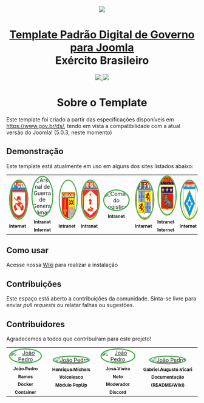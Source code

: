 <div align="center">
<!-- Title: -->
<a href="https://github.com/astatonn/ids-joomla-eb/">
    <img src="https://i.imgur.com/ublEN2h.png" height="100">
  </a>
  <h1><a href="https://github.com/astatonn/ids-joomla-eb">Template Padrão Digital de Governo para Joomla</a><br>Exército Brasileiro</h1>

  <!-- Labels: -->
  <!-- First row: -->
  <a href="https://github.com/astatonn/ids-joomla-eb">
    <img src="https://img.shields.io/github/repo-size/astatonn/ids-joomla-eb" height="20">
  </a>
  <a href="https://discord.gg/tfUnXT3QcD">
    <img src="https://img.shields.io/discord/1212095458751549560" height="20">
  </a>
 
<!-- Short description: -->
  <h1>Sobre o Template</h1>
</div>

Este template foi criado a partir das especificações disponíveis em https://www.gov.br/ds/, tendo em vista a compatibilidade com a atual versão do Joomla! (5.0.3, neste momento)

## Demonstração
Este template está atualmente em uso em alguns dos sites listados abaixo:
<table border="0">
  <tr>
    <td align="center">
       <img src="https://github.com/astatonn/bras-esEB/blob/main/1cta.png" style="border-radius: 50%; border: 3px solid #4CAF50; height: 100px;" alt="1º Centro de Telemática de Área" />
       <br />
          <a href="http://1cta.eb.mil.br"><sub><b>Internet</b></sub></a>
          <br />
    </td>
    <td align="center">
       <img src="https://github.com/astatonn/bras-esEB/blob/main/agsp_logo.png" style="border-radius: 50%; border: 3px solid #4CAF50; height: 100px;" alt="Arsenal de Guerra de General Câmara" />
       <br />
    <a href="http://intranet.agsp.eb.mil.br/"><sub><b>Intranet</b></sub></a>
    <br />
      <a href="http://agsp.eb.mil.br/"><sub><b>Internet</b></sub></a>
       <br />  
    </td>
         <td align="center">
       <img src="https://github.com/astatonn/bras-esEB/blob/main/logocolog.png" style="border-radius: 50%; border: 3px solid #4CAF50; height: 100px;" alt="Comando Logístico" />
       <br />
    <a href="http://intranet.colog.eb.mil.br/"><sub><b>Intranet</b></sub></a>
    <br />
    </td>
          <td align="center">
       <img src="https://github.com/astatonn/bras-esEB/blob/main/Brasao%20CI%20Art%20.png" style="border-radius: 50%; border: 3px solid #4CAF50; height: 100px;" alt="Comando Logístico" />
       <br />
    <a href="http://intranet.ciartmslfgt.eb.mil.br/"><sub><b>Intranet</b></sub></a>
    <br />
    </td>
   <td align="center">
       <img src="https://github.com/astatonn/bras-esEB/blob/main/badmcurado.jpg?raw=true" style="border-radius: 50%; border: 3px solid #4CAF50; height: 100px;" alt="Comando Logístico" />
       <br />
    <a href="http://intranet.baadmcurado.eb.mil.br/"><sub><b>Intranet</b></sub></a>
    <br />
    </td>
      <td align="center">
       <img src="https://github.com/astatonn/bras-esEB/blob/main/Brasao_3RM.png?raw=true" style="border-radius: 50%; border: 3px solid #4CAF50; height: 100px;" alt="Comando Logístico" />
       <br />
    <a href="https://3rm.eb.mil.br/"><sub><b>Internet</b></sub></a>
    <br />
    </td>
           <td align="center">
       <img src="https://github.com/astatonn/bras-esEB/blob/main/3rcg-removebg-preview.png?raw=true" style="border-radius: 50%; border: 3px solid #4CAF50; height: 100px;" alt="3º Regimento de Cavalaria de Guardas" />
       <br />
    <a href="http://intranet.3rcg.eb.mil.br/"><sub><b>Intranet</b></sub></a>
    <br />
      <a href="https://3rcg.eb.mil.br/"><sub><b>Internet</b></sub></a>
       <br />  
    </td>
 <td align="center">
       <img src="https://github.com/astatonn/bras-esEB/blob/main/8_cia_com.png?raw=true" style="border-radius: 50%; border: 3px solid #4CAF50; height: 100px;" alt="Comando Logístico" />
       <br />
    <a href="https://8ciacom.eb.mil.br/"><sub><b>Internet</b></sub></a>
    <br />
    </td>
  </tr>
</table>

## Como usar
Acesse nossa [Wiki](https://github.com/astatonn/ids-joomla-eb/wiki) para realizar a instalação

## Contribuições
Este espaço está aberto a contribuições da comunidade. Sinta-se livre para enviar _pull requests_ ou relatar falhas ou sugestões.

## Contribuidores

Agradecemos a todos que contribuíram para este projeto!
<table border="0">
  <tr>
    <td align="center">
        <a href="https://github.com/joao-pedro-rdo">
    <img src="https://avatars.githubusercontent.com/u/122635721?v=4" style="border-radius: 50%; border: 3px solid #4CAF50; height: 100px;" alt="João Pedro" />
    <br />
    <sub><b>João Pedro Ramos</b></sub>
    <br />
    <sub><b>Docker Container</b></sub>
  </a>
    </td>
    <td align="center">
       <a href="https://github.com/HenriqueMichelsVoicolesco">
    <img src="https://avatars.githubusercontent.com/u/50555545?v=4" style="border-radius: 50%; border: 3px solid #4CAF50; height: 100px;" alt="João Pedro" />
    <br />
    <sub><b>Henrique Michels Voicolesco</b></sub>
    <br />
    <sub><b>Módulo PopUp</b></sub>
  </a>
    </td>
         <td align="center">
       <a href="https://github.com/vieiranetodev">
    <img src="https://avatars.githubusercontent.com/u/147254493?v=4" style="border-radius: 50%; border: 3px solid #4CAF50; height: 100px;" alt="João Pedro" />
    <br />
    <sub><b>José Vieira Neto</b></sub>
    <br />
    <sub><b>Moderador Discord</b></sub>
  </a>
    </td>
              <td align="center">
       <a href="https://github.com/vicariskr">
    <img src="https://avatars.githubusercontent.com/u/84245596?v=4" style="border-radius: 50%; border: 3px solid #4CAF50; height: 100px;" alt="João Pedro" />
    <br />
    <sub><b>Gabriel Augusto Vicari</b></sub>
    <br />
    <sub><b>Documentação (README/Wiki)</b></sub>
  </a>
    </td>
  </tr>
</table>

</div>
